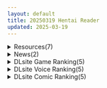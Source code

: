 ```yaml
---
layout: default
title: 20250319 Hentai Reader
updated: 2025-03-19
---
```


<details class='content-parent'>
<summary>
Resources(7)
</summary>
<details class='content-child'>
<summary>
<span class='rss-title'> (合集)[黑日字幕组&风雷电汉化组] 超电磁机器人波鲁迪斯V 遗产 [01-90话][中英双语内嵌字幕][1080P][MP4] </span> <a class='rss-link' href='https://gmgard.com/gm128855' target='_blank'>&nbsp;</a>
<div class='rss-published'> 🕛 20250318 14:16:44</div>
</summary>
<img src="https://static.gmgard.us/Images/upload/14899182216446937.jpg" /><br /><p>由菲律宾改编的同名超级机器人动画的真人版剧集，特效由东映动画负责，机战很爽，文戏超水。</p>
</details>
<details class='content-child'>
<summary>
<span class='rss-title'> 【R3613】[zzzgame] BM Love Cafe / 黑山恋爱咖啡厅 官方中文版 V2.96 </span> <a class='rss-link' href='https://blog.reimu.net/archives/108623' target='_blank'>&nbsp;</a>
<div class='rss-published'> 🕛 20250318 08:00:43</div>
</summary>
前几天315发了个些许应景的&#8221;3A级&#8221;经营游戏，但因为是全龄向的，部分绅士可能没啥兴趣 &#8230; <a class="more-link" href="https://blog.reimu.net/archives/108623">继续阅读<span class="screen-reader-text">【R3613】[zzzgame] BM Love Cafe / 黑山恋爱咖啡厅 官方中文版 V2.96</span></a>
</details>
<details class='content-child'>
<summary>
<span class='rss-title'> [RPG内嵌汉化][RJ01154136][鶴の庵]NTR妻子和女儿不为人知的秘密 僕の知らない妻子の姿(PC+安卓) </span> <a class='rss-link' href='https://gmgard.com/gm128854' target='_blank'>&nbsp;</a>
<div class='rss-published'> 🕛 20250318 07:34:00</div>
</summary>
<img src="https://static.gmgard.us/Images/upload/1286181507232143.jpg" /><br /><p>感谢小虎汉化分享的一款RPG游戏</p>
</details>
<details class='content-child'>
<summary>
<span class='rss-title'> [Steam官中无修][250317][Peach Fox Game] 小姐!别耽误我上分! </span> <a class='rss-link' href='https://gmgard.com/gm128852' target='_blank'>&nbsp;</a>
<div class='rss-published'> 🕛 20250318 07:33:10</div>
</summary>
<img src="https://static.gmgard.us/Images/upload/17285181054531523.jpg" /><br /><p>【游戏角色】</p>
</details>
<details class='content-child'>
<summary>
<span class='rss-title'> [自购][RJ01353912](同人音声)[STUDIO ORBIT ASMR]言葉は分からないが、やたら耳かきが上手い部族に捕まった。[WAV][ニャルぽむぽむ] </span> <a class='rss-link' href='https://gmgard.com/gm128853' target='_blank'>&nbsp;</a>
<div class='rss-published'> 🕛 20250318 07:32:19</div>
</summary>
<img src="https://static.gmgard.us/Images/upload/96096181407198024.jpg" /><br /><p>小时候看这集超变身成天马形态了。最近很火的古朗基语ASMR,无正戏，主掏耳，还是我第一次听这种主掏耳的，还算不错吧，至于古朗基语就看你自己能不能接受了，实在没想到看空我之后会以这种方式再听到古朗基语，当然，也是有日语吹替供选择的</p>
</details>
<details class='content-child'>
<summary>
<span class='rss-title'> [DL官中][RJ01347095][ベルゼブブ] 満車率300% 3≒ </span> <a class='rss-link' href='https://gmgard.com/gm128851' target='_blank'>&nbsp;</a>
<div class='rss-published'> 🕛 20250318 07:30:15</div>
</summary>
<img src="https://static.gmgard.us/Images/upload/6867181039457989.jpg" /><br /><p>欢迎来到满车率300%的失乐园
过着像铁轨一样的人生，难道不无趣吗？
现在就让我们为无色透明的人生，涂上情动的色彩吧&mdash;&mdash;
无论那是什么颜色。</p>
</details>
<details class='content-child'>
<summary>
<span class='rss-title'> 【S4760】[无修正][taKOIyaki] 同人动画系列3D作品小合集 (25G) </span> <a class='rss-link' href='https://blog.reimu.net/archives/109174' target='_blank'>&nbsp;</a>
<div class='rss-published'> 🕛 20250318 05:00:25</div>
</summary>
别的作者都是，等我出完，你们来剪成HMV，而taKOIyaki则是，你们剪的什么玩意，好好看好好学，这才是HM &#8230; <a class="more-link" href="https://blog.reimu.net/archives/109174">继续阅读<span class="screen-reader-text">【S4760】[无修正][taKOIyaki] 同人动画系列3D作品小合集 (25G)</span></a>
</details>

</details>
<details class='content-parent'>
<summary>
News(2)
</summary>
<details class='content-child'>
<summary>
<span class='rss-title'> 「大」型紳士RPG《地平線行者》試玩，徜徉成熟姊姊之海 </span> <a class='rss-link' href='https://www.4gamers.com.tw/news/detail/70729/erolabs-r18-rpg-launch-review' target='_blank'>&nbsp;</a>
<div class='rss-published'> 🕛 20250318 14:47:39</div>
</summary>
<img src="https://img.4gamers.com.tw/news-image/0af50b85-561a-47f0-b02e-54a8d4dc6a2e.jpg"/>
包容性十足的遊戲
</details>
<details class='content-child'>
<summary>
<span class='rss-title'> Steam紳士肉鴿策略《魔物女王蕾歐娜》開發中，換裝魔王千金的復國取精之旅 </span> <a class='rss-link' href='https://www.4gamers.com.tw/news/detail/70727/lewdloco-dark-lord-leona-steam-store-page-open' target='_blank'>&nbsp;</a>
<div class='rss-published'> 🕛 20250318 12:51:47</div>
</summary>
<img src="https://img.4gamers.com.tw/news-image/a6974dbe-778d-4f32-8b96-64fd8e118746.jpg"/>
又到了被女王搾乾的時候
</details>

</details>
<details class='content-parent'>
<summary>
DLsite Game Ranking(5)
</summary>
<details class='content-child'>
<summary>
<span class='rss-title'> エージェント・エレナ ～無能な部下との危険な任務～ [ぶるーむふらっしゅ] </span> <a class='rss-link' href='https://www.dlsite.com/maniax/work/=/product_id/RJ01354109.html' target='_blank'>&nbsp;</a>
<div class='rss-published'> 🕛 20250319 13:16:13</div>
</summary>
<img src ="http://img.dlsite.jp/modpub/images2/work/doujin/RJ01355000/RJ01354109_img_main.jpg"/><br/>クールな敏腕エージェントがチャラ男部下に狙われる寝取られRPG!
</details>
<details class='content-child'>
<summary>
<span class='rss-title'> 満車率300% 3≒ [ベルゼブブ] </span> <a class='rss-link' href='https://www.dlsite.com/maniax/work/=/product_id/RJ01347095.html' target='_blank'>&nbsp;</a>
<div class='rss-published'> 🕛 20250319 13:16:13</div>
</summary>
<img src ="http://img.dlsite.jp/modpub/images2/work/doujin/RJ01348000/RJ01347095_img_main.jpg"/><br/>満車率300%の失楽園へようこそ
</details>
<details class='content-child'>
<summary>
<span class='rss-title'> PINK LIGHT 淫辱エロトラップダンジョン [馬師村] </span> <a class='rss-link' href='https://www.dlsite.com/maniax/work/=/product_id/RJ01267758.html' target='_blank'>&nbsp;</a>
<div class='rss-published'> 🕛 20250319 13:16:13</div>
</summary>
<img src ="http://img.dlsite.jp/modpub/images2/work/doujin/RJ01268000/RJ01267758_img_main.jpg"/><br/>ダンジョンに潜むエロトラップをかいくぐり(ひっかかり)ながら敵を倒せ!エロトラップアクション!
</details>
<details class='content-child'>
<summary>
<span class='rss-title'> EMERALD TREASURE -欲望に汚される探索者- [アイオライト] </span> <a class='rss-link' href='https://www.dlsite.com/maniax/work/=/product_id/RJ01324400.html' target='_blank'>&nbsp;</a>
<div class='rss-published'> 🕛 20250319 13:16:13</div>
</summary>
<img src ="http://img.dlsite.jp/modpub/images2/work/doujin/RJ01325000/RJ01324400_img_main.jpg"/><br/>名うてのトレジャーハンターがお宝求めてダンジョンへ!戦闘エロ・敗北エロ・イベントエロ満載のエロRPG!戦闘エロはすべてアニメーション。Hシーンはボイスあり!基本CG30
</details>
<details class='content-child'>
<summary>
<span class='rss-title'> 【中英日韩】妻子是自愿NTR 纯爱？复仇？ [azucat] </span> <a class='rss-link' href='https://www.dlsite.com/maniax/work/=/product_id/RJ01323899.html' target='_blank'>&nbsp;</a>
<div class='rss-published'> 🕛 20250319 13:16:13</div>
</summary>
<img src ="http://img.dlsite.jp/modpub/images2/work/doujin/RJ01324000/RJ01323899_img_main.jpg"/><br/>通过各种事件和迷你游戏来提高好感度和淫乱度，来勾引人妻和女警吧。故事分为纯爱路线和复仇路线。
</details>

</details>
<details class='content-parent'>
<summary>
DLsite Voice Ranking(5)
</summary>
<details class='content-child'>
<summary>
<span class='rss-title'> 言葉は分からないが、やたら耳かきが上手い部族に捕まった。 [STUDIO ORBIT ASMR] </span> <a class='rss-link' href='https://www.dlsite.com/maniax/work/=/product_id/RJ01353912.html' target='_blank'>&nbsp;</a>
<div class='rss-published'> 🕛 20250319 13:16:15</div>
</summary>
<img src ="http://img.dlsite.jp/modpub/images2/work/doujin/RJ01354000/RJ01353912_img_main.jpg"/><br/>何語か分かった方は、多分私と同世代です。
</details>
<details class='content-child'>
<summary>
<span class='rss-title'> 【両耳舐め超絶特化/生耳舐め】みみとろ。～耳もあそこもとろけちゃうような極上の快楽。～【総再生時間1時間30分越え！】 [ヤドナーズcafe] </span> <a class='rss-link' href='https://www.dlsite.com/maniax/work/=/product_id/RJ01358393.html' target='_blank'>&nbsp;</a>
<div class='rss-published'> 🕛 20250319 13:16:15</div>
</summary>
<img src ="http://img.dlsite.jp/modpub/images2/work/doujin/RJ01359000/RJ01358393_img_main.jpg"/><br/>両耳からとろっとろにとろけちゃうような、極上の耳舐めを味わってみませんか…? KU100での生耳舐めにより、超絶リアルな音を再現。 吐息がかかる感覚、洩れる甘い吐息、すべてがダイレクトにあなたに伝わります。 だんだんと激しさが増してあなたのあそこもきっとピークに…。  彼女にすべてを委ねて、極上の耳舐め、そしてサポートを心行くまでご堪能ください…。
</details>
<details class='content-child'>
<summary>
<span class='rss-title'> ✅3/23まで限定特典付き✅【ルート分岐あり】貴方を大好きなKカップ爆乳グラドル有名コスプレイヤーの純愛誘惑で逆NTRオフパコ交尾する音声【優越感煽り×心情代弁】 [おいしいおこめ] </span> <a class='rss-link' href='https://www.dlsite.com/maniax/work/=/product_id/RJ01348431.html' target='_blank'>&nbsp;</a>
<div class='rss-published'> 🕛 20250319 13:16:15</div>
</summary>
<img src ="http://img.dlsite.jp/modpub/images2/work/doujin/RJ01349000/RJ01348431_img_main.jpg"/><br/>「彼女さんにはヒミツですよ…♪」Kカップの人気グラドルレイヤー(CV:御子柴泉)が大好きなあなた(先生)を幸せにするべく逆NTRする純愛男性受け音声最新作!今作は我慢成功or失敗でルート分岐あり!主なシチュ:バストサイズ申告/囁きたっぷり/手コキ/耳舐め/「イケ」命令/淫語責め/心情代弁/フェラチオ/口内射精/筆下ろし/騎乗位/逆レ○プ/中出し/逆NTR/乳首責め/パイズリ/乳内射精/好き連呼/カウントダウン【KU100】
</details>
<details class='content-child'>
<summary>
<span class='rss-title'> 全裸土下座コスプレイヤー ～爆乳どすけべ売れっ子レイヤーはマネージャーの俺に全裸土下座でセックスおねだり～ [UZMR] </span> <a class='rss-link' href='https://www.dlsite.com/maniax/work/=/product_id/RJ01354863.html' target='_blank'>&nbsp;</a>
<div class='rss-published'> 🕛 20250319 13:16:15</div>
</summary>
<img src ="http://img.dlsite.jp/modpub/images2/work/doujin/RJ01355000/RJ01354863_img_main.jpg"/><br/>毎日何万人もの男にオナネタにされている、まさにちんぽを勃起させるために産まれてきたようなコスプレイヤー♪そんな彼女が、マネージャーの俺の前でだけは従順なメスオナホに！  ベッドの上に正座し、コスプレ衣装を脱ぎ捨て…情けない全裸土下座で生中出しハメパコをおねだり！  「お願いしますぅ♡ちんぽハメハメ恵んでくださぁ～い…♡」こんなのファンの男たちには絶対見せられない！勝ち組だけが味わえる景色を堪能！
</details>
<details class='content-child'>
<summary>
<span class='rss-title'> 隣で聞こえる彼女の深イキオホ声寝取られお〇んこ3【フォーリーサウンド】 [テグラユウキ] </span> <a class='rss-link' href='https://www.dlsite.com/maniax/work/=/product_id/RJ01355781.html' target='_blank'>&nbsp;</a>
<div class='rss-published'> 🕛 20250319 13:16:15</div>
</summary>
<img src ="http://img.dlsite.jp/modpub/images2/work/doujin/RJ01356000/RJ01355781_img_main.jpg"/><br/>同棲している彼女の那月と 共通の友人とで 3人で宅飲みした夜…  酔ってしまったあなたは 先に横になっていた！  すると自分が寝ていると 勘違いした彼らが 隣でえっちなことを始める！  友人に手マンされた後 那月はフェラをし ついにはバックえっち！  次の日那月にフェラをされて 起きると友人は帰っていた！  そのまま那月に 手コキをしてもらい…
</details>

</details>
<details class='content-parent'>
<summary>
DLsite Comic Ranking(5)
</summary>
<details class='content-child'>
<summary>
<span class='rss-title'> 距離感がバグってる義妹が一生イチャラブしてくる [聖華快楽書店] </span> <a class='rss-link' href='https://www.dlsite.com/maniax/work/=/product_id/RJ01291565.html' target='_blank'>&nbsp;</a>
<div class='rss-published'> 🕛 20250319 13:16:17</div>
</summary>
<img src ="http://img.dlsite.jp/modpub/images2/work/doujin/RJ01292000/RJ01291565_img_main.jpg"/><br/>巨乳でダウナーな義妹が義兄にひたすらイチャラブしてくる話
</details>
<details class='content-child'>
<summary>
<span class='rss-title'> お隣の双子は闇組織に肉体改造された元正義戦隊メンバーでした [F.W.ZHolic] </span> <a class='rss-link' href='https://www.dlsite.com/maniax/work/=/product_id/RJ01358208.html' target='_blank'>&nbsp;</a>
<div class='rss-published'> 🕛 20250319 13:16:17</div>
</summary>
<img src ="http://img.dlsite.jp/modpub/images2/work/doujin/RJ01359000/RJ01358208_img_main.jpg"/><br/>百合が好きなOLが、隣に住む双子の秘密を偶然に発見してしまう。そして、双子が彼女に秘密を守らせる方法は...(日本語版と中国語版のファイルを含む)
</details>
<details class='content-child'>
<summary>
<span class='rss-title'> 人格排泄!JK鬼アクメ [JKぱすた] </span> <a class='rss-link' href='https://www.dlsite.com/maniax/work/=/product_id/RJ01344111.html' target='_blank'>&nbsp;</a>
<div class='rss-published'> 🕛 20250319 13:16:17</div>
</summary>
<img src ="http://img.dlsite.jp/modpub/images2/work/doujin/RJ01345000/RJ01344111_img_main.jpg"/><br/>ヒロインの桜木美雪は、ある日突然連れ去られ、薬で人格排泄させられた挙句、従順な肉奴○になるまで何度も強○絶頂をさせられてしまう。
</details>
<details class='content-child'>
<summary>
<span class='rss-title'> ずぶ濡れの猫系ギャルを拾ったので家で飼うことにします [聖華快楽書店] </span> <a class='rss-link' href='https://www.dlsite.com/maniax/work/=/product_id/RJ01291563.html' target='_blank'>&nbsp;</a>
<div class='rss-published'> 🕛 20250319 13:16:17</div>
</summary>
<img src ="http://img.dlsite.jp/modpub/images2/work/doujin/RJ01292000/RJ01291563_img_main.jpg"/><br/>拾ってきた猫系ギャルは貞操観念がぶっ壊れていてエチエチ同棲生活が始まりました
</details>
<details class='content-child'>
<summary>
<span class='rss-title'> 勇者と姫とお母様!? [ie研究室] </span> <a class='rss-link' href='https://www.dlsite.com/maniax/work/=/product_id/RJ01298148.html' target='_blank'>&nbsp;</a>
<div class='rss-published'> 🕛 20250319 13:16:17</div>
</summary>
<img src ="http://img.dlsite.jp/modpub/images2/work/doujin/RJ01299000/RJ01298148_img_main.jpg"/><br/>魔王討伐の帰路、姫の命を救った勇者。お礼は姫との婚姻と…"お母様との夜伽"!?
</details>

</details>

